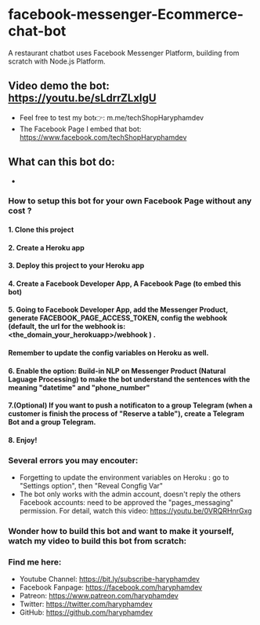 # facebook-messenger-Ecommerce-chat-bot
A  restaurant chatbot uses Facebook Messenger Platform, building from scratch with Node.js Platform.

## Video demo the bot: https://youtu.be/sLdrrZLxIgU

- Feel free to test my bot👉:  m.me/techShopHaryphamdev
- The Facebook Page I embed that bot: https://www.facebook.com/techShopHaryphamdev

## What can this bot do:

- 

### How to setup this bot for your own Facebook Page without any cost ?

#### 1. Clone this project
#### 2. Create a Heroku app
#### 3. Deploy this project to your Heroku app
#### 4. Create a Facebook Developer App, A Facebook Page (to embed this bot)
#### 5. Going to Facebook Developer App, add the Messenger Product, generate FACEBOOK_PAGE_ACCESS_TOKEN, config the webhook (default, the url for the webhook is: <the_domain_your_herokuapp>/webhook ) . 
#### Remember to update the config variables on Heroku as well.
#### 6. Enable the option: Build-in NLP on Messenger Product (Natural Laguage Processing) to make the bot understand the sentences with the meaning "datetime" and "phone_number"
#### 7.(Optional) If you want to push a notificaton to a group Telegram (when a customer is finish the process of "Reserve a table"), create a Telegram Bot and a group Telegram.
#### 8. Enjoy!

### Several errors you may encouter:
- Forgetting to update the environment variables on Heroku : go to "Settings option", then "Reveal Congfig Var"
- The bot only works with the admin account, doesn't reply the others Facebook accounts: need to be approved the "pages_messaging" permission. 
For detail, watch this video: https://youtu.be/0VRQRHnrGxg

### Wonder how to build this bot and want to make it yourself, watch my video to build this bot from scratch:

### Find me here:
- Youtube Channel: https://bit.ly/subscribe-haryphamdev
- Facebook Fanpage: https://facebook.com/haryphamdev
- Patreon: https://www.patreon.com/haryphamdev
- Twitter: https://twitter.com/haryphamdev
- GitHub: https://github.com/haryphamdev
